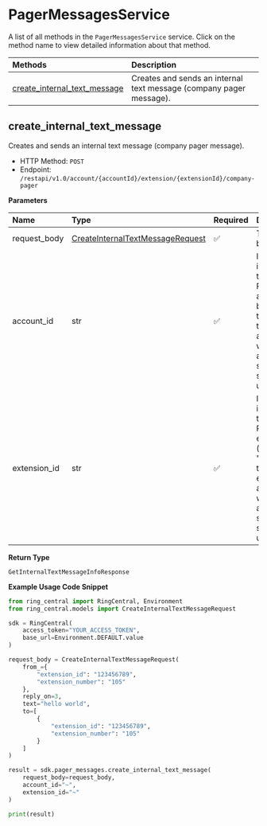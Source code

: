 # PagerMessagesService

A list of all methods in the `PagerMessagesService` service. Click on the method name to view detailed information about that method.

| Methods                                                       | Description                                                         |
| :------------------------------------------------------------ | :------------------------------------------------------------------ |
| [create_internal_text_message](#create_internal_text_message) | Creates and sends an internal text message (company pager message). |

## create_internal_text_message

Creates and sends an internal text message (company pager message).

- HTTP Method: `POST`
- Endpoint: `/restapi/v1.0/account/{accountId}/extension/{extensionId}/company-pager`

**Parameters**

| Name         | Type                                                                              | Required | Description                                                                                                                                                           |
| :----------- | :-------------------------------------------------------------------------------- | :------- | :-------------------------------------------------------------------------------------------------------------------------------------------------------------------- |
| request_body | [CreateInternalTextMessageRequest](../models/CreateInternalTextMessageRequest.md) | ✅       | The request body.                                                                                                                                                     |
| account_id   | str                                                                               | ✅       | Internal identifier of the RingCentral account (can be set to "~" to indicate that the account associated with current authorization session should be used)          |
| extension_id | str                                                                               | ✅       | Internal identifier of the RingCentral extension/user (can be set to "~" to indicate that the extension associated with current authorization session should be used) |

**Return Type**

`GetInternalTextMessageInfoResponse`

**Example Usage Code Snippet**

```python
from ring_central import RingCentral, Environment
from ring_central.models import CreateInternalTextMessageRequest

sdk = RingCentral(
    access_token="YOUR_ACCESS_TOKEN",
    base_url=Environment.DEFAULT.value
)

request_body = CreateInternalTextMessageRequest(
    from_={
        "extension_id": "123456789",
        "extension_number": "105"
    },
    reply_on=3,
    text="hello world",
    to=[
        {
            "extension_id": "123456789",
            "extension_number": "105"
        }
    ]
)

result = sdk.pager_messages.create_internal_text_message(
    request_body=request_body,
    account_id="~",
    extension_id="~"
)

print(result)
```

<!-- This file was generated by liblab | https://liblab.com/ -->
